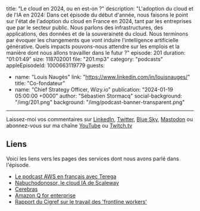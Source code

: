 title: "Le cloud en 2024, ou en est-on ?"
description: "L'adoption du cloud et de l'IA en 2024: Dans cet épisode du début d'année, nous faisons le point sur l'état de l'adoption du cloud en France en 2024, tant par les entreprises que par le secteur public. Nous parlons des infrastructures, des applications, des données et de la souveraineté du cloud. Nous terminons par évoquer les changements que vont induire l'intelligence artificielle générative. Quels impacts pouvons-nous attendre sur les emplois et la manière dont nous allons travailler dans le futur ?"
episode: 201
duration: "01:01:49"
size: 118702001
file: "201.mp3"
category: "podcasts"
appleEpisodeId: 1000663119779
guests:
  - name: "Louis Naugès"
    link: "https://www.linkedin.com/in/louisnauges/"
    title: "Co-fondateur"
  - name: "Chief Strategy Officer, Wizy.io"
publication: "2024-01-19 05:00:00 +0000"
author: "Sébastien Stormacq"
social-background: "/img/201.png"
background: "/img/podcast-banner-transparent.png"
---

Laissez-moi vos commentaires sur [LinkedIn](https://www.linkedin.com/in/sebastienstormacq/), [Twitter](https://twitter.com/sebsto), [Blue Sky](https://bsky.app/profile/sebsto.bsky.social), [Mastodon](https://awscommunity.social/@sebsto) ou abonnez-vous sur ma chaîne [YouTube](https://www.youtube.com/sebsto) ou [Twitch.tv](https://www.twitch.tv/sebAWS)

## Liens

Voici les liens vers les pages des services dont nous avons parlé dans l'épisode.

- [Le podcast AWS en français avec Terega](https://www.stormacq.com/podcasts/episode_033/index.html)
- [Nabuchodonosor, le cloud IA de Scaleway](https://www.scaleway.com/fr/news/scaleway-detaille-loffre-de-son-supercalculateur-dedie-a-lia-nabuchodonosor-base-sur-linfrastructure-nvidia-dgx-h100/)
- [Cerebras](https://www.cerebras.net/)
- [Amazon Q for enterprise](https://docs.aws.amazon.com/amazonq/latest/business-use-dg/what-is.html)
- [Rapport du Cigref sur le travail des 'frontline workers'](https://www.cigref.fr/numerisation-de-lenvironnement-de-travail-des-frontline-workers-note-de-synthese)

